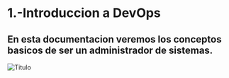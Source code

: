 # 1.-Introduccion a DevOps

## En esta documentacion veremos los conceptos basicos de ser un administrador de sistemas.
![Titulo](/Imagenes/Titulo.png)